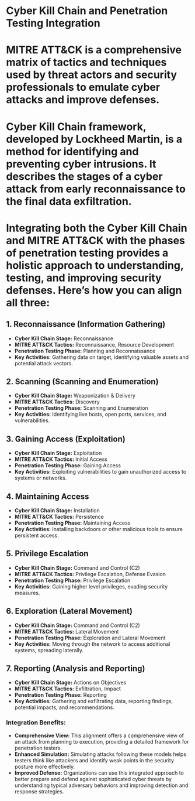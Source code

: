 # Cyber Kill Chain and Penetration Testing Integration

# MITRE ATT&CK is a comprehensive matrix of tactics and techniques used by threat actors and security professionals to emulate cyber attacks and improve defenses.
# Cyber Kill Chain framework, developed by Lockheed Martin, is a method for identifying and preventing cyber intrusions. It describes the stages of a cyber attack from early reconnaissance to the final data exfiltration. 
# Integrating both the Cyber Kill Chain and MITRE ATT&CK with the phases of penetration testing provides a holistic approach to understanding, testing, and improving security defenses. Here’s how you can align all three:

## 1. Reconnaissance (Information Gathering)
- **Cyber Kill Chain Stage:** Reconnaissance
- **MITRE ATT&CK Tactics:** Reconnaissance, Resource Development
- **Penetration Testing Phase:** Planning and Reconnaissance
- **Key Activities:** Gathering data on target, identifying valuable assets and potential attack vectors.

## 2. Scanning (Scanning and Enumeration)
- **Cyber Kill Chain Stage:** Weaponization & Delivery
- **MITRE ATT&CK Tactics:** Discovery
- **Penetration Testing Phase:** Scanning and Enumeration
- **Key Activities:** Identifying live hosts, open ports, services, and vulnerabilities.

## 3. Gaining Access (Exploitation)
- **Cyber Kill Chain Stage:** Exploitation
- **MITRE ATT&CK Tactics:** Initial Access
- **Penetration Testing Phase:** Gaining Access
- **Key Activities:** Exploiting vulnerabilities to gain unauthorized access to systems or networks.

## 4. Maintaining Access
- **Cyber Kill Chain Stage:** Installation
- **MITRE ATT&CK Tactics:** Persistence
- **Penetration Testing Phase:** Maintaining Access
- **Key Activities:** Installing backdoors or other malicious tools to ensure persistent access.

## 5. Privilege Escalation
- **Cyber Kill Chain Stage:** Command and Control (C2)
- **MITRE ATT&CK Tactics:** Privilege Escalation, Defense Evasion
- **Penetration Testing Phase:** Privilege Escalation
- **Key Activities:** Gaining higher level privileges, evading security measures.

## 6. Exploration (Lateral Movement)
- **Cyber Kill Chain Stage:** Command and Control (C2)
- **MITRE ATT&CK Tactics:** Lateral Movement
- **Penetration Testing Phase:** Exploration and Lateral Movement
- **Key Activities:** Moving through the network to access additional systems, spreading laterally.

## 7. Reporting (Analysis and Reporting)
- **Cyber Kill Chain Stage:** Actions on Objectives
- **MITRE ATT&CK Tactics:** Exfiltration, Impact
- **Penetration Testing Phase:** Reporting
- **Key Activities:** Gathering and exfiltrating data, reporting findings, potential impacts, and recommendations.

### Integration Benefits:

- **Comprehensive View:** This alignment offers a comprehensive view of an attack from planning to execution, providing a detailed framework for penetration testers.
- **Enhanced Simulation:** Simulating attacks following these models helps testers think like attackers and identify weak points in the security posture more effectively.
- **Improved Defense:** Organizations can use this integrated approach to better prepare and defend against sophisticated cyber threats by understanding typical adversary behaviors and improving detection and response strategies.
